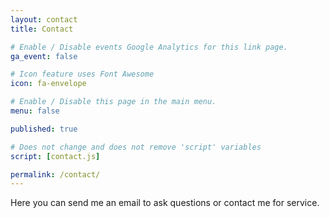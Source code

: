 ```yaml
---
layout: contact
title: Contact

# Enable / Disable events Google Analytics for this link page.
ga_event: false

# Icon feature uses Font Awesome
icon: fa-envelope

# Enable / Disable this page in the main menu.
menu: false

published: true

# Does not change and does not remove 'script' variables
script: [contact.js]

permalink: /contact/
---
```


Here you can send me an email to ask questions or contact me for service.
